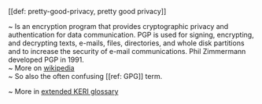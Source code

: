[[def: pretty-good-privacy, pretty good privacy]]

~ Is an encryption program that provides cryptographic privacy and authentication for data communication. PGP is used for signing, encrypting, and decrypting texts, e-mails, files, directories, and whole disk partitions and to increase the security of e-mail communications. Phil Zimmermann developed PGP in 1991.  
~ More on [wikipedia](https://en.wikipedia.org/wiki/Pretty_Good_Privacy)  
~ So also the often confusing [[ref: GPG]] term.

~ More in <a href="https://weboftrust.github.io/WOT-terms/docs/glossary/pretty-good-privacy">extended KERI glossary</a>
